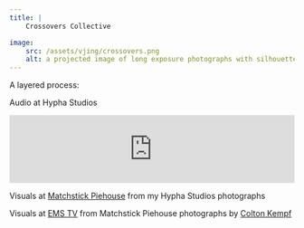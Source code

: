 ```yaml
---
title: | 
    Crossovers Collective

image:
    src: /assets/vjing/crossovers.png
    alt: a projected image of long exposure photographs with silhouettes of performers in the foreground
---
```

A layered process:

Audio at Hypha Studios

<iframe style="border: 0; width: 100%; height: 120px;" src="https://bandcamp.com/EmbeddedPlayer/track=3010750156/size=large/bgcol=333333/linkcol=e99708/tracklist=false/artwork=small/transparent=true/" seamless><a href="https://crossoverscollective.bandcamp.com/track/crossovers-live-improv-hypha-studios">CROSSOVERS live improv @ Hypha Studios by Tam Lin, Yiskāh, George Rayner-Law, Massimiliano Napoli, Monty Williams, Colton Kempf</a></iframe>

Visuals at [Matchstick Piehouse][website2] from my Hypha Studios photographs

Visuals at [EMS TV][website3] from Matchstick Piehouse photographs by [Colton Kempf][website4] 

[website]: https://www.jessicabeechey.co.uk/yisk%C4%81h
[website2]: https://youtu.be/vMcPfHQN4sM?si=nw5-tAnSWTb54ibS
[website3]: https://www.youtube.com/live/vU9BZKdqj7k?si=MDR8QdKQcIcYRgOG
[website4]: https://www.coltonkempf.com/


